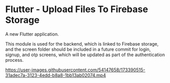 # Flutter - Upload Files To Firebase Storage

A new Flutter application.

This module is used for the backend, which is linked to Firebase storage, and the screen folder should be included in a future commit for login, signup, and otp screens, which will be updated as part of the authentication process.



https://user-images.githubusercontent.com/54147658/173390515-31adec7a-3123-4edd-b8a8-1bb13ab02074.mp4


